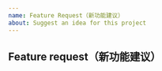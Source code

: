 ```yaml
---
name: Feature Request（新功能建议）
about: Suggest an idea for this project
---
```


## Feature request（新功能建议）
